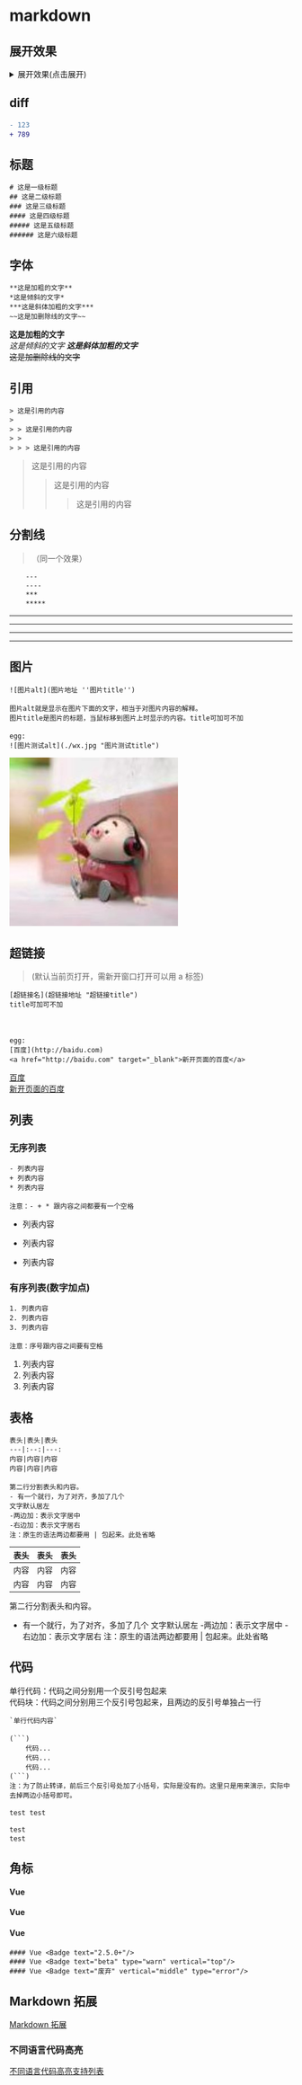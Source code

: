# markdown

## 展开效果

<details>
<summary>展开效果(点击展开)</summary>
这是展开后的内容
</details>

## diff

```diff
- 123
+ 789
```

## 标题

```
# 这是一级标题
## 这是二级标题
### 这是三级标题
#### 这是四级标题
##### 这是五级标题
###### 这是六级标题
```

## 字体

```
**这是加粗的文字**
*这是倾斜的文字*
***这是斜体加粗的文字***
~~这是加删除线的文字~~
```

**这是加粗的文字**  
_这是倾斜的文字_
**_这是斜体加粗的文字_**  
~~这是加删除线的文字~~

## 引用

```
> 这是引用的内容
>
> > 这是引用的内容
> >
> > > 这是引用的内容
```

> 这是引用的内容
>
> > 这是引用的内容
> >
> > > 这是引用的内容

## 分割线

> （同一个效果）

```
    ---
    ----
    ***
    *****
```

---

---

---

---

## 图片

```
![图片alt](图片地址 ''图片title'')

图片alt就是显示在图片下面的文字，相当于对图片内容的解释。
图片title是图片的标题，当鼠标移到图片上时显示的内容。title可加可不加

egg:
![图片测试alt](./wx.jpg "图片测试title")
```

![图片测试alt](./wx.jpg '图片测试title')

## 超链接

> (默认当前页打开，需新开窗口打开可以用 a 标签)

```
[超链接名](超链接地址 "超链接title")
title可加可不加



egg:
[百度](http://baidu.com)
<a href="http://baidu.com" target="_blank">新开页面的百度</a>
```

[百度](http://baidu.com)  
<a href="http://baidu.com" target="_blank">新开页面的百度</a>

## 列表

### 无序列表

```
- 列表内容
+ 列表内容
* 列表内容

注意：- + * 跟内容之间都要有一个空格
```

-   列表内容

*   列表内容

-   列表内容

### 有序列表(数字加点)

```
1. 列表内容
2. 列表内容
3. 列表内容

注意：序号跟内容之间要有空格
```

1. 列表内容
2. 列表内容
3. 列表内容

## 表格

```
表头|表头|表头
---|:--:|---:
内容|内容|内容
内容|内容|内容

第二行分割表头和内容。
- 有一个就行，为了对齐，多加了几个
文字默认居左
-两边加：表示文字居中
-右边加：表示文字居右
注：原生的语法两边都要用 | 包起来。此处省略
```

| 表头 | 表头 | 表头 |
| ---- | :--: | ---: |
| 内容 | 内容 | 内容 |
| 内容 | 内容 | 内容 |

第二行分割表头和内容。

-   有一个就行，为了对齐，多加了几个
    文字默认居左 -两边加：表示文字居中 -右边加：表示文字居右
    注：原生的语法两边都要用 | 包起来。此处省略

## 代码

单行代码：代码之间分别用一个反引号包起来  
代码块：代码之间分别用三个反引号包起来，且两边的反引号单独占一行

````
`单行代码内容`

(```)
    代码...
    代码...
    代码...
(```)
注：为了防止转译，前后三个反引号处加了小括号，实际是没有的。这里只是用来演示，实际中去掉两边小括号即可。
````

`test test`

```
test
test
```

## 角标

#### Vue <Badge text="2.5.0+"/>

#### Vue <Badge text="beta" type="warn" vertical="top"/>

#### Vue <Badge text="废弃" vertical="middle" type="error"/>

```
#### Vue <Badge text="2.5.0+"/>
#### Vue <Badge text="beta" type="warn" vertical="top"/>
#### Vue <Badge text="废弃" vertical="middle" type="error"/>
```

## Markdown 拓展

[Markdown 拓展](https://vuepress.vuejs.org/zh/guide/markdown.html)

### 不同语言代码高亮

<a href="https://prismjs.com/#supported-languages">不同语言代码高亮支持列表</a>

